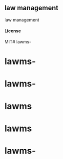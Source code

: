 ## law management

law management

#### License

MIT# lawms-
# lawms-
# lawms-
# lawms
# lawms
# lawms-
